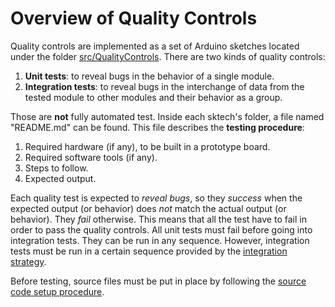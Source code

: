 # Overview of Quality Controls

Quality controls are implemented as a set of Arduino sketches located under the folder [src/QualityControls](../../src/QualityControls/). There are two kinds of quality controls:

1. **Unit tests**: to reveal bugs in the behavior of a single module.
2. **Integration tests**: to reveal bugs in the interchange of data from the tested module to other modules and their behavior as a group.

Those are **not** fully automated test. Inside each sktech's folder, a file named "README.md" can be found. This file describes the **testing procedure**:

1. Required hardware (if any), to be built in a prototype board.
2. Required software tools (if any).
3. Steps to follow.
4. Expected output.

Each quality test is expected to *reveal bugs*, so they *success* when the expected output (or behavior) does *not* match the actual output (or behavior). They *fail* otherwise.
This means that all the test have to fail in order to pass the quality controls.
All unit tests must fail before going into integration tests. They can be run in any sequence.
However, integration tests must be run in a certain sequence provided by the [integration strategy](../../src/QualityControls/IntegrationTests/README.md).

Before testing, source files must be put in place by following the [source code setup procedure](./sourcesSetup_en.md).

